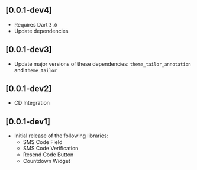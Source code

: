 ## [0.0.1-dev4]
* Requires Dart `3.0`
* Update dependencies

## [0.0.1-dev3]
* Update major versions of these dependencies: `theme_tailor_annotation` and `theme_tailor`

## [0.0.1-dev2]
* CD Integration

## [0.0.1-dev1]
* Initial release of the following libraries:
  * SMS Code Field
  * SMS Code Verification
  * Resend Code Button
  * Countdown Widget